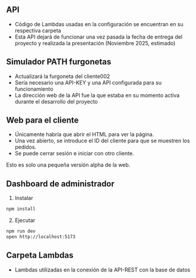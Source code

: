 ## API
- Código de Lambdas usadas en la configuración se encuentran en su respectiva carpeta
- Esta API dejará de funcionar una vez pasada la fecha de entrega del proyecto y realizada la presentación (Noviembre 2025, estimado)

## Simulador PATH furgonetas

- Actualizará la furgoneta del cliente002 
- Sería necesario una API-KEY y una API configurada para su funcionamiento
- La dirección web de la API fue la que estaba en su momento activa durante el desarrollo del proyecto

## Web para el cliente

- Únicamente habría que abrir el HTML para ver la página.
- Una vez abierto, se introduce el ID del cliente para que se muestren los pedidos.
- Se puede cerrar sesión e iniciar con otro cliente.

Esto es solo una pequeña versión alpha de la web.

## Dashboard de administrador

1) Instalar
```bash
npm install
```

2) Ejecutar
```bash
npm run dev
open http://localhost:5173
```

## Carpeta Lambdas
- Lambdas utilizadas en la conexión de la API-REST con la base de datos